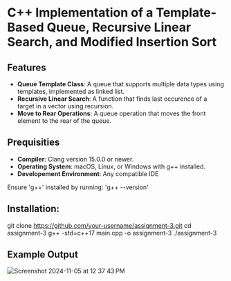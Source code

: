# C++ Implementation of a Template-Based Queue, Recursive Linear Search, and Modified Insertion Sort

## Features

- **Queue Template Class**: A queue that supports multiple data types using templates, implemented as linked list.
- **Recursive Linear Search**: A function that finds last occurence of a target in a vector using recursion.
- **Move to Rear Operations**: A queue operation that moves the front element to the rear of the queue.

## Prequisities

- **Compiler**: Clang version 15.0.0 or newer.
- **Operating System**: macOS, Linux, or Windows with g++ installed.
- **Developement Environment**: Any compatible IDE

Ensure 'g++' installed by running:
'g++ --version'

## Installation:

git clone https://github.com/your-username/assignment-3.git
cd assignment-3
g++ -std=c++17 main.cpp -o assignment-3
./assignment-3

## Example Output
![Screenshot 2024-11-05 at 12 37 43 PM](https://github.com/user-attachments/assets/9c885102-e03d-472a-ac82-1309e297c6f6)
